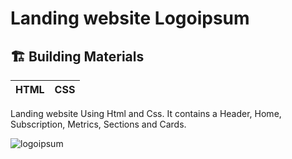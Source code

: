 # Landing website Logoipsum

## 🏗️ Building Materials

| HTML | CSS |
| :--: | :-: |

Landing website Using Html and Css. It contains a Header, Home, Subscription, Metrics, Sections and Cards.

![logoipsum](https://user-images.githubusercontent.com/83820950/131801039-8255d608-f8ce-4a77-8c50-99f81a0607ce.PNG)
